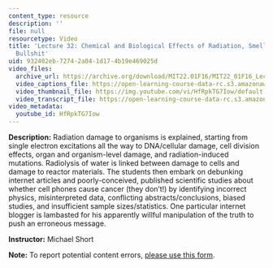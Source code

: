 ```yaml
---
content_type: resource
description: ''
file: null
resourcetype: Video
title: 'Lecture 32: Chemical and Biological Effects of Radiation, Smelling Nuclear
  Bullshit'
uid: 932402eb-7274-2a04-1d17-4b19e469025d
video_files:
  archive_url: https://archive.org/download/MIT22.01F16/MIT22_01F16_Lec32_300k.mp4
  video_captions_file: https://open-learning-course-data-rc.s3.amazonaws.com/22-01-introduction-to-nuclear-engineering-and-ionizing-radiation-fall-2016/72be7764a565562c862442b5dedec875_HfRpkTG7Iow.vtt
  video_thumbnail_file: https://img.youtube.com/vi/HfRpkTG7Iow/default.jpg
  video_transcript_file: https://open-learning-course-data-rc.s3.amazonaws.com/22-01-introduction-to-nuclear-engineering-and-ionizing-radiation-fall-2016/0f375736f4b670aed8da3c2d67a793ac_HfRpkTG7Iow.pdf
video_metadata:
  youtube_id: HfRpkTG7Iow
---
```


**Description:** Radiation damage to organisms is explained, starting from single electron excitations all the way to DNA/cellular damage, cell division effects, organ and organism-level damage, and radiation-induced mutations. Radiolysis of water is linked between damage to cells and damage to reactor materials. The students then embark on debunking internet articles and poorly-conceived, published scientific studies about whether cell phones cause cancer (they don’t!) by identifying incorrect physics, misinterpreted data, conflicting abstracts/conclusions, biased studies, and insufficient sample sizes/statistics. One particular internet blogger is lambasted for his apparently willful manipulation of the truth to push an erroneous message.

**Instructor:** Michael Short

**Note:** To report potential content errors, [please use this form](https://forms.gle/8B2zcUvfCtgJdTdE7).